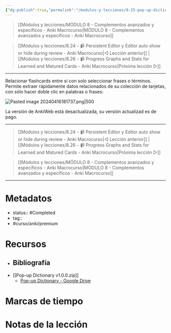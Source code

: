 ```yaml
---
{"dg-publish":true,"permalink":"/modulos-y-lecciones/8-25-pop-up-dictionary-anki-macrocurso/","noteIcon":"","updated":"2024-05-21T22:14:07.141+02:00"}
---
```



> [[Módulos y lecciones/MÓDULO 8 - Complementos avanzados y específicos - Anki Macrocurso\|MÓDULO 8 - Complementos avanzados y específicos - Anki Macrocurso]]

> [[Módulos y lecciones/8.24 - 📹 Persistent Editor y Editor auto show or hide during review - Anki Macrocurso\|◁ Lección anterior]] | [[Módulos y lecciones/8.26 - 📹 Progress Graphs and Stats for Learned and Matured Cards - Anki Macrocurso\|Próxima lección ▷]]

---

Relacionar flashcards entre sí con solo seleccionar frases o términos. Permite extraer rápidamente datos relacionados de su colección de tarjetas, con sólo hacer doble clic en palabras o frases: 

![Pasted image 20240416181737.png|500](/img/user/ANEXOS/Pasted%20image%2020240416181737.png)

La versión de AnkiWeb está desactualizada, su versión actualizad es de pago.

---

> [[Módulos y lecciones/8.24 - 📹 Persistent Editor y Editor auto show or hide during review - Anki Macrocurso\|◁ Lección anterior]] | [[Módulos y lecciones/8.26 - 📹 Progress Graphs and Stats for Learned and Matured Cards - Anki Macrocurso\|Próxima lección ▷]]

> [[Módulos y lecciones/MÓDULO 8 - Complementos avanzados y específicos - Anki Macrocurso\|MÓDULO 8 - Complementos avanzados y específicos - Anki Macrocurso]]

---
# Metadatos
- status:: #Completed 
- tag::  
- #curso/anki/premium

# Recursos
- Bibliografía
	- 
- [[Pop-up Dictionary v1.0.0.zip]]
	- [Pop-up Dictionary - Google Drive](https://drive.google.com/file/d/16g2NAW2D26d8qBTrhnGZWTEb7kIyBIyN/view?usp=drive_link)

# Marcas de tiempo


# Notas de la lección
